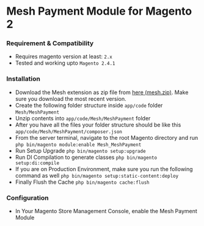 # Mesh Payment Module for Magento 2

### Requirement & Compatibility
- Requires magento version at least: `2.x`
- Tested and working upto `Magento 2.4.1`

### Installation
- Download the Mesh extension as zip file from [here (mesh.zip)](https://github.com/ynloultratech/mesh-magento/releases/latest). Make sure you download the most recent version.
- Create the following folder structure inside `app/code` folder `Mesh/MeshPayment`
- Unzip contents into `app/code/Mesh/MeshPayment` folder
- After you have all the files your folder structure should be like this `app/code/Mesh/MeshPayment/composer.json`
- From the server terminal, navigate to the root Magento directory and run  `php bin/magento module:enable Mesh_MeshPayment`
- Run Setup Upgrade
  `php bin/magento setup:upgrade`
- Run DI Compilation to generate classes
  `php bin/magento setup:di:compile`
- If you are on Production Environment, make sure you run the following command as well
  `php bin/magento setup:static-content:deploy`
- Finally Flush the Cache
  `php bin/magento cache:flush`

### Configuration
- In Your Magento Store Management Console, enable the Mesh Payment Module
